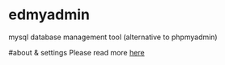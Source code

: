 # edmyadmin
mysql database management tool (alternative to phpmyadmin)

#about & settings
Please read more [here](http://edmondsql.github.io)
